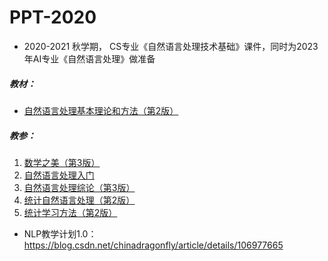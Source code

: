 # PPT-2020

- 2020-2021 秋学期， CS专业《自然语言处理技术基础》课件，同时为2023年AI专业《自然语言处理》做准备

##### 教材：
 - [自然语言处理基本理论和方法（第2版）](http://product.dangdang.com/24245701.html)

##### 教参：
1. [数学之美（第3版）](http://product.dangdang.com/28538352.html)
2. [自然语言处理入门](http://product.dangdang.com/28469821.html)
3. [自然语言处理综论（第3版）](https://web.stanford.edu/~jurafsky/slp3/)
4. [统计自然语言处理（第2版）](http://product.dangdang.com/23329427.html)
5. [统计学习方法（第2版）](http://product.dangdang.com/27866785.html)

- NLP教学计划1.0：https://blog.csdn.net/chinadragonfly/article/details/106977665
